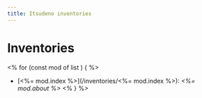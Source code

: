 ```yaml
---
title: Itsudeno inventories
---
```


# Inventories

<% for (const mod of list ) { %>
* [<%= mod.index %>](/inventories/<%= mod.index %>): *<%= mod.about %>*
<% } %>